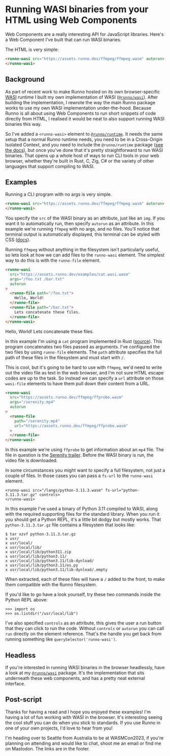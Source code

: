 # Running WASI binaries from your HTML using Web Components

Web Components are a really interesting API for JavaScript libraries. Here's a
Web Component I've built that can run WASI binaries.

<runno-wasi src="https://assets.runno.dev/ffmpeg/ffmpeg.wasm" autorun></runno-wasi>

The HTML is very simple:

```html
<runno-wasi src="https://assets.runno.dev/ffmpeg/ffmpeg.wasm" autorun>
</runno-wasi>
```

## Background

As part of recent work to make Runno hosted on its own browser-specific
[WASI](https://wasi.dev) runtime I built my own implementation of WASI
([`@runno/wasi`](/wasi)). After building the implementation, I rewrote the way
the main Runno package works to use my own WASI implementation under-the-hood.
Because Runno is all about using Web Components to run short snippets of code
directly from HTML, I realised it would be neat to also support running WASI
binaries this way.

So I've added a `<runno-wasi>` element to
[`@runno/runtime`](https://www.npmjs.com/package/@runno/runtime). It needs the
same setup that a normal Runno runtime needs, you need to be in a Cross-Origin
Isolated Context, and you need to include the `@runno/runtime` package
([see the docs](/docs)), but once you've done that it's pretty straightforward
to run WASI binaries. That opens up a whole host of ways to run CLI tools in
your web browser, whether they're built in Rust, C, Zig, C# or the variety of
other languages that support compiling to WASI.

## Examples

Running a CLI program with no args is very simple.

```html
<runno-wasi src="https://assets.runno.dev/ffmpeg/ffmpeg.wasm" autorun>
</runno-wasi>
```

<runno-wasi src="https://assets.runno.dev/ffmpeg/ffmpeg.wasm" autorun></runno-wasi>

You specify the `src` of the WASI binary as an attribute, just like an `img`.
If you want it to automatically run, then specify `autorun` as an attribute. In
this example we're running `ffmpeg` with no args, and no files. You'll notice
that terminal output is automatically displayed, this terminal can be styled
with CSS ([docs](/docs/runtime/)).

Running `ffmpeg` without anything in the filesystem isn't particularly useful,
so lets look at how we can add files to the `runno-wasi` element. The simplest
way to do this is with the `runno-file` element.

<!-- prettier-ignore -->
```html
<runno-wasi
  src="https://assets.runno.dev/examples/cat.wasi.wasm"
  args="/foo.txt /bar.txt"
  autorun
>
  <runno-file path="/foo.txt">
    Hello, World!
  </runno-file>
  <runno-file path="/bar.txt">
    Lets concatenate these files.
  </runno-file>
</runno-wasi>
```

<runno-wasi src="https://assets.runno.dev/examples/cat.wasi.wasm" args="/foo.txt /bar.txt" autorun>
  <!-- prettier-ignore -->
  <runno-file path="/foo.txt">
    Hello, World!
  </runno-file>
  <!-- prettier-ignore -->
  <runno-file path="/bar.txt">
    Lets concatenate these files.
  </runno-file>
</runno-wasi>

In this example I'm using a `cat` program implemented in Rust ([source](https://gist.github.com/taybenlor/da708221070d96616f1886b88f4a6728)). This program concatenates two
files passed as arguments. I've configured the two files by using `runno-file`
elements. The `path` attribute specifies the full path of these files in the
filesystem and must start with `/`.

This is cool, but it's going to be hard to use with `ffmpeg`, we'd need to write
out the video file as text in the web browser, and I'm not sure HTML escape
codes are up to the task. So instead we can specify a `url` attribute on those
`wasi-file` elements to have them pull down their content from a URL.

```html
<runno-wasi
  src="https://assets.runno.dev/ffmpeg/ffprobe.wasm"
  args="/serenity.mp4"
  autorun
>
  <runno-file
    path="/serenity.mp4"
    url="https://assets.runno.dev/ffmpeg/ffprobe.wasm"
  >
  </runno-file>
</runno-wasi>
```

<runno-wasi src="https://assets.runno.dev/ffmpeg/ffprobe.wasm" args="/serenity.mp4" autorun>
<runno-file path="/serenity.mp4" url="https://assets.runno.dev/ffmpeg/serenity.mp4"></runno-file>
</runno-wasi>

In this example we're using `ffprobe` to get information about an `mp4` file.
The file in question is the [Serenity trailer](https://www.youtube.com/watch?v=w8JNjmK5lfk).
Before the WASI binary is run, the video file is downloaded.

In some circumstances you might want to specify a full filesystem, not just a
couple of files. In those cases you can pass a `fs-url` to the `runno-wasi`
element.

```
<runno-wasi src="/langs/python-3.11.3.wasm" fs-url="python-3.11.3.tar.gz" controls>
</runno-wasi>
```

<runno-wasi src="/langs/python-3.11.3.wasm" fs-url="python-3.11.3.tar.gz" controls>
</runno-wasi>

In this example I've used a binary of Python 3.11 compiled to WASI, along with
the required supporting files for the standard library. When you run it you
should get a Python REPL, it's a little bit dodgy but mostly works. That
`python-3.11.3.tar.gz` file contains a filesystem that looks like:

```
$ tar xzvf python-3.11.3.tar.gz
x usr/
x usr/local/
x usr/local/lib/
x usr/local/lib/python311.zip
x usr/local/lib/python3.11/
x usr/local/lib/python3.11/lib-dynload/
x usr/local/lib/python3.11/os.py
x usr/local/lib/python3.11/lib-dynload/.empty
```

When extracted, each of these files will have a `/` added to the front, to make
them compatible with the Runno filesystem.

If you'd like to go have a look yourself, try these two commands inside the
Python REPL above:

```
>>> import os
>>> os.listdir("/usr/local/lib")
```

I've also specified `controls` as an attribute, this gives the user a run button
that they can click to run the code. Without `controls` or `autorun` you can
call `run` directly on the element reference. That's the handle you get back
from running something like `querySelector('runno-wasi')`.

## Headless

If you're interested in running WASI binaries in the browser headlessly, have a
look at my [`@runno/wasi`](https://www.npmjs.com/package/@runno/wasi) package.
It's the implementation that sits underneath these web components, and has a
pretty neat external interface.

## Post-script

Thanks for having a read and I hope you enjoyed these examples! I'm having a lot
of fun working with WASI in the browser. It's interesting seeing the cool stuff
you can do when you stick to standards. If you use Runno in one of your own
projects, I'd love to hear from you!

I'm heading over to Seattle from Australia to be at WASMCon2023, if you're
planning on attending and would like to chat, shoot me an email or find me
on Mastodon. The links are in the footer.
